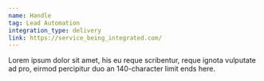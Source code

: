 ```yaml
---
name: Handle
tag: Lead Automation
integration_type: delivery
link: https://service_being_integrated.com/
---
```

Lorem ipsum dolor sit amet, his eu reque scribentur, reque ignota vulputate ad pro, eirmod percipitur duo an 140-character limit ends here.
